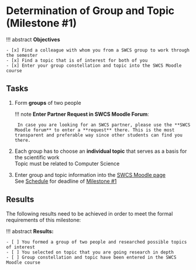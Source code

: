 # Determination of Group and Topic (Milestone #1)

!!! abstract
    **Objectives**

    - [x] Find a colleague with whom you from a SWCS group to work through the semester
    - [x] Find a topic that is of interest for both of you
    - [x] Enter your group constellation and topic into the SWCS Moodle course


## Tasks

1. Form **groups** of two people
     
    !!! note
        **Enter Partner Request in SWCS Moodle Forum**: 
        
        In case you are looking for an SWCS partner, please use the **SWCS Moodle forum** to enter a **request** there. This is the most transparent and preferable way since other students can find you there. 

2. Each group has to choose an **individual topic** that serves as a basis for the scientific work  
    Topic must be related to Computer Science
3. Enter group and topic information into the [SWCS Moodle page]()  
    See [Schedule](schedule.md) for deadline of [Milestone #1](milestone1.md)




## Results

The following results need to be achieved in order to meet the formal requirements of this milestone:

!!! abstract
    __Results:__

    - [ ] You formed a group of two people and researched possible topics of interest
    - [ ] You selected on topic that you are going research in depth
    - [ ] Group constellation and topic have been entered in the SWCS Moodle course